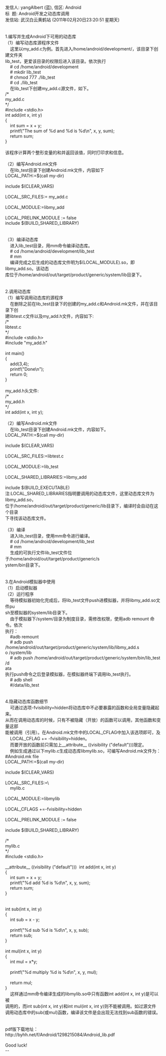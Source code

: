 <div>发信人: yangAlbert (蓝), 信区: Android<br />标&nbsp; 题: Android开发之动态库调用<br />发信站: 武汉白云黄鹤站 (2011年02月20日23:20:51 星期天)<br /><br /><br />1.编写并生成Android下可用的动态库<br />（1）编写动态库源程序文件<br />&nbsp;&nbsp;&nbsp; 这里以my_add.c为例。首先进入/home/android/development/，该目录下创建文件夹<br />lib_test，更爱该目录的权限后进入该目录。依次执行<br />&nbsp;&nbsp;&nbsp; # cd /home/android/development<br />&nbsp;&nbsp;&nbsp; # mkdir lib_test<br />&nbsp;&nbsp;&nbsp; # chmod 777 ./lib_test<br />&nbsp;&nbsp;&nbsp; # cd ./lib_test<br />&nbsp;&nbsp;&nbsp; 在lib_test下创建my_add.c源文件，如下。<br />/*<br />my_add.c<br />*/<br />#include &lt;stdio.h&gt;<br />int add(int x, int y)<br />{&nbsp;&nbsp; &nbsp;<br />&nbsp;&nbsp; &nbsp;int sum = x + y;<br />&nbsp;&nbsp; &nbsp;printf("The sum of %d and %d is %d\n", x, y, sum);<br />&nbsp;&nbsp; &nbsp;return sum;<br />}<br /><br />该程序计算两个整形变量的和并返回该值，同时打印求和信息。<br /><br />（2）编写Android.mk文件<br />&nbsp;&nbsp;&nbsp; 在lib_test目录下创建Android.mk文件，内容如下<br />LOCAL_PATH:=$(call my-dir)<br /><br />include $(CLEAR_VARS)<br /><br />LOCAL_SRC_FILES:= my_add.c<br /><br />LOCAL_MODULE:=libmy_add<br /><br />LOCAL_PRELINK_MODULE := false<br />include $(BUILD_SHARED_LIBRARY)<br /><br /><br />（3）编译动态库<br />&nbsp;&nbsp;&nbsp; 进入lib_test目录，用mm命令编译动态库。<br />&nbsp;&nbsp;&nbsp; # cd /home/android/development/lib_test<br />&nbsp;&nbsp;&nbsp; # mm<br />&nbsp;&nbsp;&nbsp; 编译完成之后生成的动态库文件明为$(LOCAL_MODULE).so，即libmy_add.so。该动态<br />库位于/home/android/out/target/product/generic/system/lib目录下。<br /><br /><br />2.调用动态库<br />（1）编写调用动态库的源程序<br />&nbsp;&nbsp;&nbsp; 在删除之前在lib_test目录下的创建的my_add.c和Android.mk文件，并在该目录下创<br />建libtest.c文件以及my_add.h文件，内容如下:<br />/*<br />libtest.c<br />*/<br />#include &lt;stdio.h&gt;<br />#include "my_add.h"<br /><br />int main()<br />{<br />&nbsp;&nbsp; &nbsp;add(3,4);<br />&nbsp;&nbsp; &nbsp;printf("Done\n");<br />&nbsp;&nbsp; &nbsp;return 0;<br />}<br /><br />my_add.h头文件:<br />/*<br />my_add.h<br />*/<br />int add(int x, int y);<br /><br />（2）编写Android.mk文件<br />&nbsp;&nbsp;&nbsp; 在lib_test目录下创建Android.mk文件，内容如下。<br />LOCAL_PATH:=$(call my-dir)<br /><br />include $(CLEAR_VARS)<br /><br />LOCAL_SRC_FILES:=libtest.c<br /><br />LOCAL_MODULE:=lib_test<br /><br />LOCAL_SHARED_LIBRARIES:=libmy_add<br /><br />include $(BUILD_EXECUTABLE)<br />注:LOCAL_SHARED_LIBRARIES指明要调用的动态库文件，这里动态库文件为libmy_add.so，<br />位于/home/android/out/target/product/generic/lib目录下，编译时会自动在这个目录<br />下寻找该动态库文件。<br /><br />（3）编译<br />&nbsp;&nbsp;&nbsp; 进入lib_test目录，使用mm命令进行编译。<br />&nbsp;&nbsp;&nbsp; # cd /home/android/development/lib_test<br />&nbsp;&nbsp;&nbsp; # mm<br />&nbsp;&nbsp;&nbsp; 生成的可执行文件lib_test文件位于/home/android/out/target/product/generic/s<br />ystem/bin目录下。<br /><br /><br />3.在Android模拟器中使用<br />（1）启动模拟器<br />（2）运行程序<br />&nbsp;&nbsp;&nbsp; 等待模拟器初始化完成后，将lib_test文件push进模拟器，并将libmy_add.so文件pu<br />sh至模拟器的system/lib目录下。<br />&nbsp;&nbsp;&nbsp; 由于模拟器下/system/目录为制度目录，需修改权限，使用adb remount 命令。依次<br />执行：&nbsp;&nbsp; &nbsp;<br />&nbsp;&nbsp;&nbsp; #adb remount<br />&nbsp;&nbsp;&nbsp; # adb push /home/android/out/target/product/generic/system/lib/libmy_add.s<br />o /system/lib<br />&nbsp;&nbsp;&nbsp; # adb push /home/android/out/target/product/generic/system/bin/lib_test /d<br />ata<br />执行push命令之后登录模拟器，在模拟器终端下调用lib_test执行。<br />&nbsp;&nbsp;&nbsp; # adb shell<br />&nbsp;&nbsp;&nbsp; #/data/lib_test<br /><br /><br />4.隐藏动态库函数细节<br />&nbsp;&nbsp;&nbsp; 可通过选项-fvisibility=hidden将动态库中不必要暴露的函数和全局变量隐藏起来。<br />从而在调用动态库的时候，只有不被隐藏（开放）的函数可以调用，其他函数和变量这部<br />能被调用（引用）。在Android.mk文件中的LOCAL_CFLAG中加入该选项即可，及<br />&nbsp;&nbsp;&nbsp; LOCAL_CFLAG += -fvisibility=hidden。<br />&nbsp;&nbsp;&nbsp; 而要开放的函数前只需加上__attribute__ ((visibility ("default")))限定。<br />&nbsp;&nbsp;&nbsp; 例如生成通过以下mylib.c生成动态库libmylib.so，可编写Android.mk文件为：<br />#Android.mk file<br />LOCAL_PATH:=$(call my-dir)<br /><br />include $(CLEAR_VARS)<br /><br />LOCAL_SRC_FILES:=\<br />&nbsp;&nbsp; &nbsp;mylib.c<br /><br />LOCAL_MODULE:=libmylib<br /><br />LOCAL_CFLAGS +=-fvisibility=hidden<br /><br />LOCAL_PRELINK_MODULE := false<br /><br />include $(BUILD_SHARED_LIBRARY)<br /><br />/*<br />mylib.c<br />*/<br />#include &lt;stdio.h&gt;<br /><br />__attribute__ ((visibility ("default")))&nbsp; int add(int x, int y)<br />{<br />&nbsp;&nbsp; &nbsp;int sum = x + y;<br />&nbsp;&nbsp; &nbsp;printf("%d add %d is %d\n", x, y, sum);<br />&nbsp;&nbsp; &nbsp;return sum;<br />}<br /><br /><br />int sub(int x, int y)<br />{<br />&nbsp;&nbsp; &nbsp;int sub = x - y;<br /><br />&nbsp;&nbsp; &nbsp;printf("%d sub %d is %d\n", x, y, sub);<br />&nbsp;&nbsp; &nbsp;return sub;<br />}<br /><br />int mul(int x, int y)<br />{<br />&nbsp;&nbsp; &nbsp;int mul = x*y;<br /><br />&nbsp;&nbsp; &nbsp;printf("%d multiply %d is %d\n", x, y, mul);<br /><br />&nbsp;&nbsp; &nbsp;return mul;<br />}<br />&nbsp;&nbsp;&nbsp; 这样通过mm命令编译生成的libmylib.so中只有函数int add(int x, int y)是可以被<br />调用的，而int sub(int x, int y)和int mul(int x, int y)则不能被调用。如过源文件<br />调用动态库中的sub(或mul)函数，编译该文件是会出现无法找到sub函数的错误。<br /><br /><br />pdf版下载地址：<br />http://byhh.net/f/Android/1298215084/Android_lib.pdf <br /><br />Good luck!<br />--<br /></div>